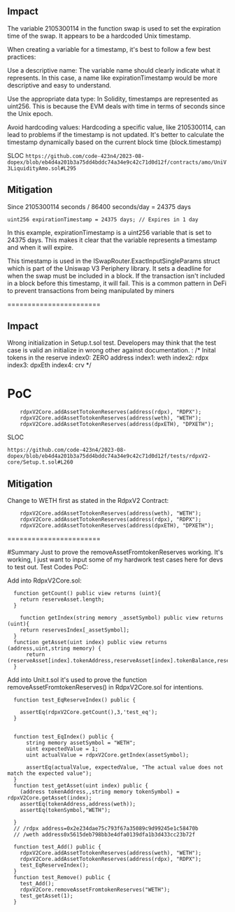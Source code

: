 ## Impact
The variable 2105300114 in the function swap is used to set the expiration time of the swap. It appears to be a hardcoded Unix timestamp.

When creating a variable for a timestamp, it's best to follow a few best practices:

Use a descriptive name: The variable name should clearly indicate what it represents. In this case, a name like expirationTimestamp would be more descriptive and easy to understand.

Use the appropriate data type: In Solidity, timestamps are represented as uint256. This is because the EVM deals with time in terms of seconds since the Unix epoch.

Avoid hardcoding values: Hardcoding a specific value, like 2105300114, can lead to problems if the timestamp is not updated. It's better to calculate the timestamp dynamically based on the current block time (block.timestamp)

SLOC
`https://github.com/code-423n4/2023-08-dopex/blob/eb4d4a201b3a75dd4bddc74a34e9c42c71d0d12f/contracts/amo/UniV3LiquidityAmo.sol#L295`

## Mitigation
Since 2105300114 seconds / 86400 seconds/day = 24375 days

`uint256 expirationTimestamp = 24375 days; // Expires in 1 day`

In this example, expirationTimestamp is a uint256 variable that is set to 24375 days. This makes it clear that the variable represents a timestamp and when it will expire.

This timestamp is used in the ISwapRouter.ExactInputSingleParams struct which is part of the Uniswap V3 Periphery library. It sets a deadline for when the swap must be included in a block. If the transaction isn't included in a block before this timestamp, it will fail. This is a common pattern in DeFi to prevent transactions from being manipulated by miners

=======================
## Impact
Wrong initialization in Setup.t.sol test. Developers may think that the test case is valid an initialize in wrong other against documentation. 
:
  /* Inital tokens in the reserve
     index0: ZERO address
     index1: weth
     index2: rdpx
     index3: dpxEth
     index4: crv
  */



# PoC
```
    rdpxV2Core.addAssetTotokenReserves(address(rdpx), "RDPX");
    rdpxV2Core.addAssetTotokenReserves(address(weth), "WETH");
    rdpxV2Core.addAssetTotokenReserves(address(dpxETH), "DPXETH");
```

SLOC
```
https://github.com/code-423n4/2023-08-dopex/blob/eb4d4a201b3a75dd4bddc74a34e9c42c71d0d12f/tests/rdpxV2-core/Setup.t.sol#L260
```

## Mitigation
Change to WETH first as stated in the RdpxV2 Contract:
```
    rdpxV2Core.addAssetTotokenReserves(address(weth), "WETH");
    rdpxV2Core.addAssetTotokenReserves(address(rdpx), "RDPX");
    rdpxV2Core.addAssetTotokenReserves(address(dpxETH), "DPXETH");
```


=======================

#Summary
Just to prove the removeAssetFromtokenReserves working. It's working, I just want to input some of my hardwork test cases here for devs to test out.
Test Codes PoC:

Add into RdpxV2Core.sol:
```
  function getCount() public view returns (uint){
    return reserveAsset.length;
  }

    function getIndex(string memory _assetSymbol) public view returns (uint){
    return reservesIndex[_assetSymbol];
  }
  function getAsset(uint index) public view returns (address,uint,string memory) {
      return (reserveAsset[index].tokenAddress,reserveAsset[index].tokenBalance,reserveAsset[index].tokenSymbol);
  }
```

Add into Unit.t.sol it's used to prove the function removeAssetFromtokenReserves() in RdpxV2Core.sol for intentions.
```
  function test_EqReserveIndex() public {
    
    assertEq(rdpxV2Core.getCount(),3,'test_eq');
  }


  function test_EqIndex() public {
      string memory assetSymbol = "WETH"; 
      uint expectedValue = 1;
      uint actualValue = rdpxV2Core.getIndex(assetSymbol);

      assertEq(actualValue, expectedValue, "The actual value does not match the expected value");
  }
  function test_getAsset(uint index) public {
    (address tokenAddress,,string memory tokenSymbol) = rdpxV2Core.getAsset(index);
    assertEq(tokenAddress,address(weth));
    assertEq(tokenSymbol,"WETH");

  }
  // /rdpx address=0x2e234dae75c793f67a35089c9d99245e1c58470b
  // /weth address0x5615deb798bb3e4dfa0139dfa1b3d433cc23b72f

  function test_Add() public {
    rdpxV2Core.addAssetTotokenReserves(address(weth), "WETH");
    rdpxV2Core.addAssetTotokenReserves(address(rdpx), "RDPX");
    test_EqReserveIndex();
  }
  function test_Remove() public {
    test_Add();
    rdpxV2Core.removeAssetFromtokenReserves("WETH");
    test_getAsset(1);
  }
```